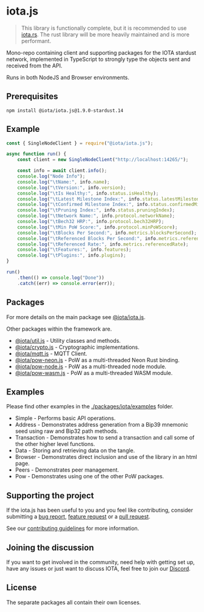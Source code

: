 # iota.js

> This library is functionally complete, but it is recommended to use [iota.rs](https://github.com/iotaledger/iota.rs). The rust library will be more heavily maintained and is more performant.

Mono-repo containing client and supporting packages for the IOTA stardust network, implemented in TypeScript to strongly type the objects sent and received from the API.

Runs in both NodeJS and Browser environments.

## Prerequisites

```shell
npm install @iota/iota.js@1.9.0-stardust.14
```

## Example

```js
const { SingleNodeClient } = require("@iota/iota.js");

async function run() {
    const client = new SingleNodeClient("http://localhost:14265/");

    const info = await client.info();
    console.log("Node Info");
    console.log("\tName:", info.name);
    console.log("\tVersion:", info.version);
    console.log("\tIs Healthy:", info.status.isHealthy);
    console.log("\tLatest Milestone Index:", info.status.latestMilestoneIndex);
    console.log("\tConfirmed Milestone Index:", info.status.confirmedMilestoneIndex);
    console.log("\tPruning Index:", info.status.pruningIndex);
    console.log("\tNetwork Name:", info.protocol.networkName);
    console.log("\tBech32 HRP:", info.protocol.bech32HRP);
    console.log("\tMin PoW Score:", info.protocol.minPoWScore);
    console.log("\tBlocks Per Second:", info.metrics.blocksPerSecond);
    console.log("\tReferenced Blocks Per Second:", info.metrics.referencedBlocksPerSecond);
    console.log("\tReferenced Rate:", info.metrics.referencedRate);
    console.log("\tFeatures:", info.features);
    console.log("\tPlugins:", info.plugins);
}

run()
    .then(() => console.log("Done"))
    .catch((err) => console.error(err));
```

## Packages

For more details on the main package see [@iota/iota.js](./packages/iota/README.md).

Other packages within the framework are.

* [@iota/util.js](./packages/util/README.md) - Utility classes and methods.
* [@iota/crypto.js](./packages/crypto/README.md) - Cryptographic implementations.
* [@iota/mqtt.js](./packages/mqtt/README.md) - MQTT Client.
* [@iota/pow-neon.js](./packages/pow-neon/README.md) - PoW as a multi-threaded Neon Rust binding.
* [@iota/pow-node.js](./packages/pow-node/README.md) - PoW as a multi-threaded node module.
* [@iota/pow-wasm.js](./packages/pow-wasm/README.md) - PoW as a multi-threaded WASM module.

## Examples

Please find other examples in the [./packages/iota/examples](./packages/iota/examples) folder.

* Simple - Performs basic API operations.
* Address - Demonstrates address generation from a Bip39 mnemonic seed using raw and Bip32 path methods.
* Transaction - Demonstrates how to send a transaction and call some of the other higher level functions.
* Data - Storing and retrieving data on the tangle.
* Browser - Demonstrates direct inclusion and use of the library in an html page.
* Peers - Demonstrates peer management.
* Pow - Demonstrates using one of the other PoW packages.

## Supporting the project

If the iota.js has been useful to you and you feel like contributing, consider submitting a [bug report](https://github.com/iotaledger/iota.js/issues/new), [feature request](https://github.com/iotaledger/iota.js/issues/new) or a [pull request](https://github.com/iotaledger/iota.js/pulls/).

See our [contributing guidelines](.github/CONTRIBUTING.md) for more information.

## Joining the discussion

If you want to get involved in the community, need help with getting set up, have any issues or just want to discuss IOTA, feel free to join our [Discord](https://discord.iota.org/).

## License

The separate packages all contain their own licenses.
